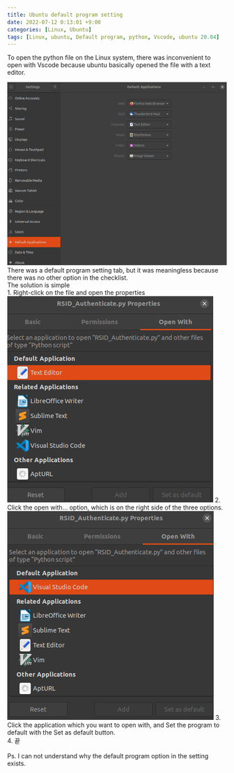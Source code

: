 ```yaml
---
title: Ubuntu default program setting
date: 2022-07-12 0:13:01 +9:00
categories: [Linux, Ubuntu]
tags: [Linux, ubuntu, Default program, python, Vscode, ubuntu 20.04]
---
```


To open the python file on the Linux system, there was inconvenient to open with Vscode because ubuntu basically opened the file with a text editor.
<br>

<img src="/assets/img/default_program/default_applications.png">
There was a default program setting tab, but it was meaningless because there was no other option in the checklist.
<br>
The solution is simple
<br>
1. Right-click on the file and open the properties<br>
<img src="/assets/img/default_program/open_with.png">
2. Click the open with... option, which is on the right side of the three options.<br>
<img src="/assets/img/default_program/set_as_default.png">
3. Click the application which you want to open with, and Set the program to default with the Set as default button.<br>
4. 끝<br>

<br>
Ps. I can not understand why the default program option in the setting exists.